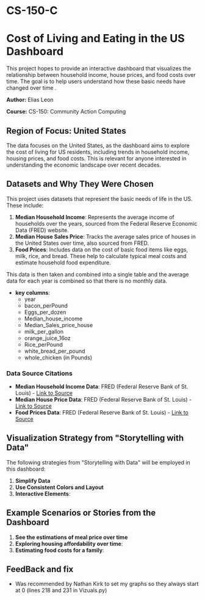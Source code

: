 # CS-150-C

# Cost of Living and Eating in the US Dashboard


This project hopes to provide an interactive dashboard that visualizes the relationship between household income, house prices, and food costs over time. The goal is to help users understand how these basic needs have changed over time .


**Author:**  Elias Leon 

**Course:** CS-150: Community Action Computing

## Region of Focus: United States

The data focuses on the United States, as the dashboard aims to explore the cost of living for US residents, including trends in household income, housing prices, and food costs. This is relevant for anyone interested in understanding the economic landscape over recent decades.

## Datasets and Why They Were Chosen

This project uses datasets that represent the basic needs of life in the US. These include:

1. **Median Household Income**: Represents the average income of households over the years, sourced from the Federal Reserve Economic Data (FRED) website.
2. **Median House Sales Price**: Tracks the average sales price of houses in the United States over time, also sourced from FRED.
3. **Food Prices**: Includes data on the cost of basic food items like eggs, milk, rice, and bread. These help to calculate typical meal costs and estimate household food expenditure.

This data is then taken and combined into a single table and the average data for each year is combined so that there is no monthly data. 
- **key columns**:
    - year
    - bacon_perPound
    - Eggs_per_dozen
    - Median_house_income
    - Median_Sales_price_house
    - milk_per_gallon
    - orange_juice_16oz
    - Rice_perPound
    - white_bread_per_pound
    - whole_chicken  (in Pounds)




### Data Source Citations

- **Median Household Income Data**: FRED (Federal Reserve Bank of St. Louis) - [Link to Source](https://fred.stlouisfed.org/)
- **Median House Price Data**: FRED (Federal Reserve Bank of St. Louis) - [Link to Source](https://fred.stlouisfed.org/)
- **Food Prices Data**: FRED (Federal Reserve Bank of St. Louis) - [Link to Source](https://fred.stlouisfed.org/)

## Visualization Strategy from "Storytelling with Data" 

The following strategies from "Storytelling with Data" will be employed in this dashboard:

1. **Simplify Data**
2. **Use Consistent Colors and Layout**
3. **Interactive Elements**:

## Example Scenarios or Stories from the Dashboard

1. **See the estimations of meal price over time**
2. **Exploring housing affordability over time**: 
3. **Estimating food costs for a family**: 

## FeedBack and fix
  - Was recommended by Nathan Kirk to set my graphs so they always start at 0 (lines 218 and 231 in Vizuals.py)